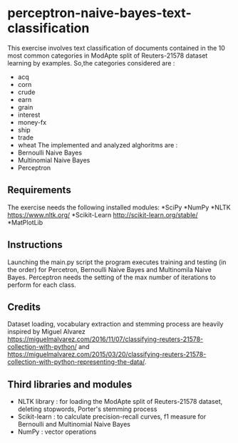 # perceptron-naive-bayes-text-classification

This exercise involves text classification of documents contained in the 10 most common categories in ModApte split of Reuters-21578 dataset learning by examples. 
So,the categories considered are :
* acq
* corn
* crude
* earn
* grain
* interest
* money-fx
* ship
* trade
* wheat
The implemented and analyzed alghoritms are  :
* Bernoulli Naive Bayes
* Multinomial Naive Bayes
* Perceptron


## Requirements

The exercise needs the following installed modules:
*SciPy
*NumPy
*NLTK    https://www.nltk.org/
*Scikit-Learn http://scikit-learn.org/stable/
*MatPlotLib

## Instructions
Launching the main.py script the program executes training and testing (in the order) for Percetron, Bernoulli Naive Bayes and Multinomila Naive Bayes.
Perceptron needs the setting of the max number of iterations to perform for each class.

## Credits

Dataset loading, vocabulary extraction and stemming process are heavily inspired by Miguel Alvarez https://miguelmalvarez.com/2016/11/07/classifying-reuters-21578-collection-with-python/ and https://miguelmalvarez.com/2015/03/20/classifying-reuters-21578-collection-with-python-representing-the-data/.

## Third libraries and modules

* NLTK library : for loading the ModApte split of Reuters-21578 dataset, deleting stopwords, Porter's stemming process
* Scikit-learn : to calculate precision-recall curves, f1 measure for Bernoulli and Multinomial Naive Bayes
* NumPy : vector operations 
